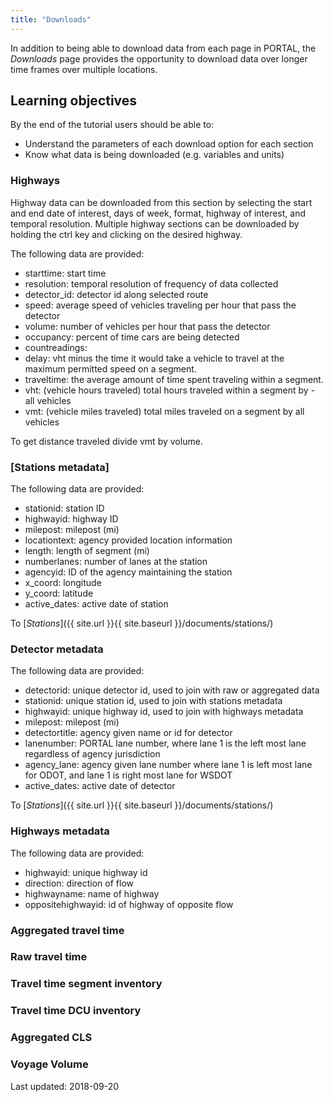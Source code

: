 ```yaml
---
title: "Downloads"
---
```

In addition to being able to download data from each page in PORTAL, the _Downloads_ page provides the opportunity to download data over longer time frames over multiple locations.

## Learning objectives
By the end of the tutorial users should be able to:

* Understand the parameters of each download option for each section
* Know what data is being downloaded (e.g. variables and units)

### Highways
Highway data can be downloaded from this section by selecting the start and end date of interest, days of week, format, highway of interest, and temporal resolution. Multiple highway sections can be downloaded by holding the ctrl key and clicking on the desired highway.

The following data are provided:
- starttime: start time
- resolution: temporal resolution of frequency of data collected
- detector_id: detector id along selected route
- speed: average speed of vehicles traveling per hour that pass the detector
- volume: number of vehicles per hour that pass the detector
- occupancy: percent of time cars are being detected
- countreadings:
- delay: vht minus the time it would take a vehicle to travel at the maximum permitted speed on a segment.
- traveltime: the average amount of time spent traveling within a segment.
- vht: (vehicle hours traveled) total hours traveled within a segment by - all vehicles
- vmt: (vehicle miles traveled) total miles traveled on a segment by all vehicles

To get distance traveled divide vmt by volume.

### [Stations metadata]

The following data are provided:
- stationid: station ID
- highwayid: highway ID
- milepost: milepost (mi)
- locationtext: agency provided location information
- length: length of segment (mi)
- numberlanes: number of lanes at the station
- agencyid: ID of the agency maintaining the station
- x_coord: longitude
- y_coord: latitude
- active_dates: active date of station

To [_Stations_]({{ site.url }}{{ site.baseurl }}/documents/stations/)

### Detector metadata

The following data are provided:
- detectorid: unique detector id, used to join with raw or aggregated data
- stationid: unique station id, used to join with stations metadata
- highwayid: unique highway id, used to join with highways metadata
- milepost: milepost (mi)
- detectortitle: agency given name or id for detector
- lanenumber: PORTAL lane number, where lane 1 is the left most lane regardless of agency jurisdiction
- agency_lane: agency given lane number where lane 1 is left most lane for ODOT, and lane 1 is right most lane for WSDOT
- active_dates: active date of detector

To [_Stations_]({{ site.url }}{{ site.baseurl }}/documents/stations/)

### Highways metadata
The following data are provided:
- highwayid: unique highway id
- direction: direction of flow
- highwayname: name of highway
- oppositehighwayid: id of highway of opposite flow

### Aggregated travel time

### Raw travel time

### Travel time segment inventory

### Travel time DCU inventory

### Aggregated CLS

### Voyage Volume

Last updated: 2018-09-20
